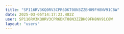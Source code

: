 ```yaml
---
title: "SP116RV3KQ0RV3CPR6DKT08N3ZZBH09FH8NV91C8W"
date: 2025-03-05T14:17:23.482Z
user: SP116RV3KQ0RV3CPR6DKT08N3ZZBH09FH8NV91C8W
layout: "users"
---
```

    